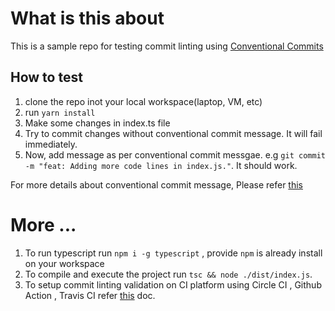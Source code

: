 # What is this about
This is a sample repo for testing commit linting using [Conventional Commits](https://www.conventionalcommits.org/en/v1.0.0/)
## How to test
1. clone the repo inot your local workspace(laptop, VM, etc)
2. run `yarn install`
3. Make some changes in index.ts file
4. Try to commit changes without conventional commit message. It will fail immediately.
5. Now, add message as per conventional commit messgae. e.g `git commit -m "feat: Adding more code lines in index.js."`. It should work.

For more details about conventional commit message, Please refer [this](https://www.conventionalcommits.org/en/v1.0.0/)

# More ...
1. To run typescript run `npm i -g typescript` , provide `npm` is already install on your workspace
2. To compile and execute the project run `tsc && node ./dist/index.js`.
3. To setup commit linting validation on CI platform using Circle CI , Github Action , Travis CI refer [this](https://commitlint.js.org/#/guides-ci-setup) doc.
